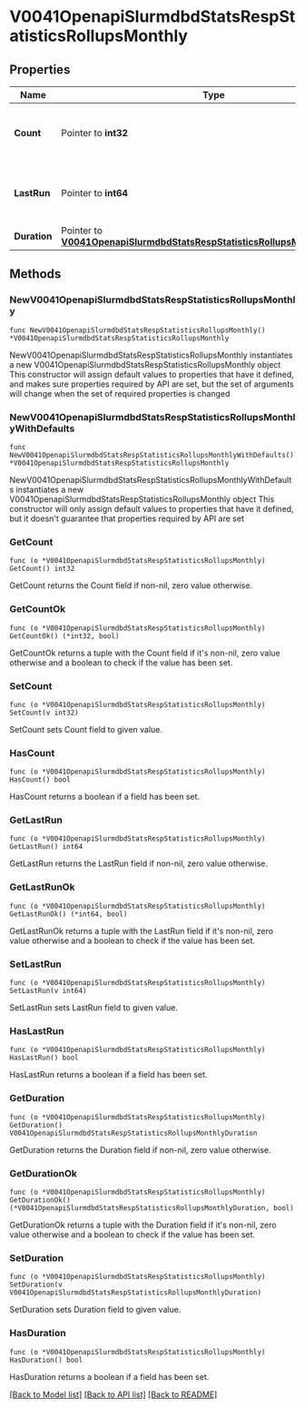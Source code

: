 # V0041OpenapiSlurmdbdStatsRespStatisticsRollupsMonthly

## Properties

Name | Type | Description | Notes
------------ | ------------- | ------------- | -------------
**Count** | Pointer to **int32** | number of monthly rollups since last_run | [optional] 
**LastRun** | Pointer to **int64** | Last time monthly rollup ran (UNIX timestamp) | [optional] 
**Duration** | Pointer to [**V0041OpenapiSlurmdbdStatsRespStatisticsRollupsMonthlyDuration**](V0041OpenapiSlurmdbdStatsRespStatisticsRollupsMonthlyDuration.md) |  | [optional] 

## Methods

### NewV0041OpenapiSlurmdbdStatsRespStatisticsRollupsMonthly

`func NewV0041OpenapiSlurmdbdStatsRespStatisticsRollupsMonthly() *V0041OpenapiSlurmdbdStatsRespStatisticsRollupsMonthly`

NewV0041OpenapiSlurmdbdStatsRespStatisticsRollupsMonthly instantiates a new V0041OpenapiSlurmdbdStatsRespStatisticsRollupsMonthly object
This constructor will assign default values to properties that have it defined,
and makes sure properties required by API are set, but the set of arguments
will change when the set of required properties is changed

### NewV0041OpenapiSlurmdbdStatsRespStatisticsRollupsMonthlyWithDefaults

`func NewV0041OpenapiSlurmdbdStatsRespStatisticsRollupsMonthlyWithDefaults() *V0041OpenapiSlurmdbdStatsRespStatisticsRollupsMonthly`

NewV0041OpenapiSlurmdbdStatsRespStatisticsRollupsMonthlyWithDefaults instantiates a new V0041OpenapiSlurmdbdStatsRespStatisticsRollupsMonthly object
This constructor will only assign default values to properties that have it defined,
but it doesn't guarantee that properties required by API are set

### GetCount

`func (o *V0041OpenapiSlurmdbdStatsRespStatisticsRollupsMonthly) GetCount() int32`

GetCount returns the Count field if non-nil, zero value otherwise.

### GetCountOk

`func (o *V0041OpenapiSlurmdbdStatsRespStatisticsRollupsMonthly) GetCountOk() (*int32, bool)`

GetCountOk returns a tuple with the Count field if it's non-nil, zero value otherwise
and a boolean to check if the value has been set.

### SetCount

`func (o *V0041OpenapiSlurmdbdStatsRespStatisticsRollupsMonthly) SetCount(v int32)`

SetCount sets Count field to given value.

### HasCount

`func (o *V0041OpenapiSlurmdbdStatsRespStatisticsRollupsMonthly) HasCount() bool`

HasCount returns a boolean if a field has been set.

### GetLastRun

`func (o *V0041OpenapiSlurmdbdStatsRespStatisticsRollupsMonthly) GetLastRun() int64`

GetLastRun returns the LastRun field if non-nil, zero value otherwise.

### GetLastRunOk

`func (o *V0041OpenapiSlurmdbdStatsRespStatisticsRollupsMonthly) GetLastRunOk() (*int64, bool)`

GetLastRunOk returns a tuple with the LastRun field if it's non-nil, zero value otherwise
and a boolean to check if the value has been set.

### SetLastRun

`func (o *V0041OpenapiSlurmdbdStatsRespStatisticsRollupsMonthly) SetLastRun(v int64)`

SetLastRun sets LastRun field to given value.

### HasLastRun

`func (o *V0041OpenapiSlurmdbdStatsRespStatisticsRollupsMonthly) HasLastRun() bool`

HasLastRun returns a boolean if a field has been set.

### GetDuration

`func (o *V0041OpenapiSlurmdbdStatsRespStatisticsRollupsMonthly) GetDuration() V0041OpenapiSlurmdbdStatsRespStatisticsRollupsMonthlyDuration`

GetDuration returns the Duration field if non-nil, zero value otherwise.

### GetDurationOk

`func (o *V0041OpenapiSlurmdbdStatsRespStatisticsRollupsMonthly) GetDurationOk() (*V0041OpenapiSlurmdbdStatsRespStatisticsRollupsMonthlyDuration, bool)`

GetDurationOk returns a tuple with the Duration field if it's non-nil, zero value otherwise
and a boolean to check if the value has been set.

### SetDuration

`func (o *V0041OpenapiSlurmdbdStatsRespStatisticsRollupsMonthly) SetDuration(v V0041OpenapiSlurmdbdStatsRespStatisticsRollupsMonthlyDuration)`

SetDuration sets Duration field to given value.

### HasDuration

`func (o *V0041OpenapiSlurmdbdStatsRespStatisticsRollupsMonthly) HasDuration() bool`

HasDuration returns a boolean if a field has been set.


[[Back to Model list]](../README.md#documentation-for-models) [[Back to API list]](../README.md#documentation-for-api-endpoints) [[Back to README]](../README.md)


